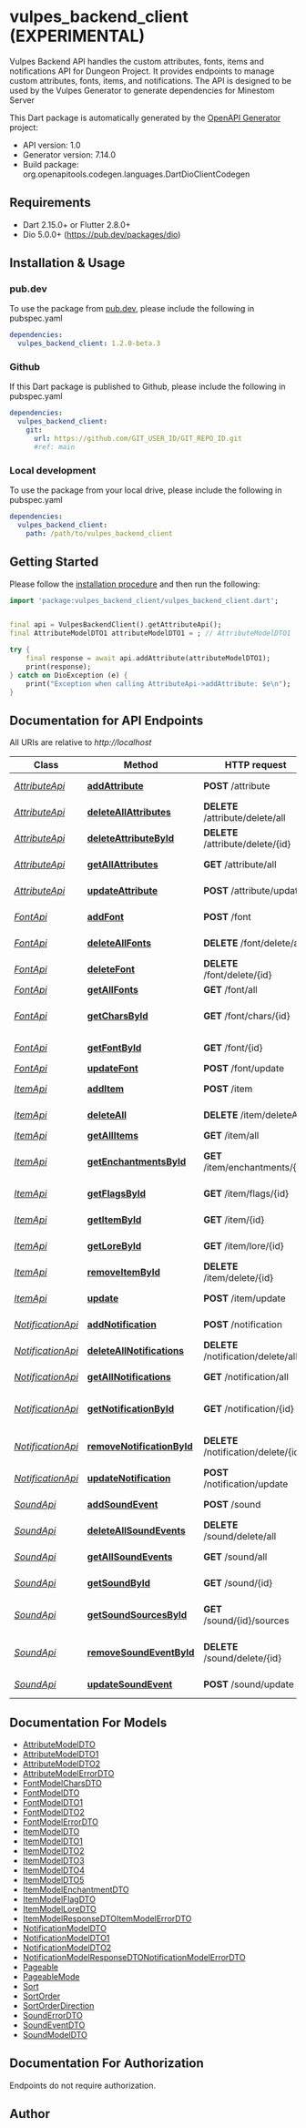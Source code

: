 # vulpes_backend_client (EXPERIMENTAL)
Vulpes Backend API handles the custom attributes, fonts, items and notifications API for Dungeon Project.
It provides endpoints to manage custom attributes, fonts, items, and notifications.
The API is designed to be used by the Vulpes Generator to generate dependencies for Minestom Server

This Dart package is automatically generated by the [OpenAPI Generator](https://openapi-generator.tech) project:

- API version: 1.0
- Generator version: 7.14.0
- Build package: org.openapitools.codegen.languages.DartDioClientCodegen

## Requirements

* Dart 2.15.0+ or Flutter 2.8.0+
* Dio 5.0.0+ (https://pub.dev/packages/dio)

## Installation & Usage

### pub.dev
To use the package from [pub.dev](https://pub.dev), please include the following in pubspec.yaml
```yaml
dependencies:
  vulpes_backend_client: 1.2.0-beta.3
```

### Github
If this Dart package is published to Github, please include the following in pubspec.yaml
```yaml
dependencies:
  vulpes_backend_client:
    git:
      url: https://github.com/GIT_USER_ID/GIT_REPO_ID.git
      #ref: main
```

### Local development
To use the package from your local drive, please include the following in pubspec.yaml
```yaml
dependencies:
  vulpes_backend_client:
    path: /path/to/vulpes_backend_client
```

## Getting Started

Please follow the [installation procedure](#installation--usage) and then run the following:

```dart
import 'package:vulpes_backend_client/vulpes_backend_client.dart';


final api = VulpesBackendClient().getAttributeApi();
final AttributeModelDTO1 attributeModelDTO1 = ; // AttributeModelDTO1 | 

try {
    final response = await api.addAttribute(attributeModelDTO1);
    print(response);
} catch on DioException (e) {
    print("Exception when calling AttributeApi->addAttribute: $e\n");
}

```

## Documentation for API Endpoints

All URIs are relative to *http://localhost*

Class | Method | HTTP request | Description
------------ | ------------- | ------------- | -------------
[*AttributeApi*](doc/AttributeApi.md) | [**addAttribute**](doc/AttributeApi.md#addattribute) | **POST** /attribute | Add a new attribute
[*AttributeApi*](doc/AttributeApi.md) | [**deleteAllAttributes**](doc/AttributeApi.md#deleteallattributes) | **DELETE** /attribute/delete/all | Delete all attributes
[*AttributeApi*](doc/AttributeApi.md) | [**deleteAttributeById**](doc/AttributeApi.md#deleteattributebyid) | **DELETE** /attribute/delete/{id} | Delete an attribute by ID
[*AttributeApi*](doc/AttributeApi.md) | [**getAllAttributes**](doc/AttributeApi.md#getallattributes) | **GET** /attribute/all | Get all attributes
[*AttributeApi*](doc/AttributeApi.md) | [**updateAttribute**](doc/AttributeApi.md#updateattribute) | **POST** /attribute/update | Update an attribute
[*FontApi*](doc/FontApi.md) | [**addFont**](doc/FontApi.md#addfont) | **POST** /font | Add a new font
[*FontApi*](doc/FontApi.md) | [**deleteAllFonts**](doc/FontApi.md#deleteallfonts) | **DELETE** /font/delete/all | Delete all fonts
[*FontApi*](doc/FontApi.md) | [**deleteFont**](doc/FontApi.md#deletefont) | **DELETE** /font/delete/{id} | Remove a font by ID
[*FontApi*](doc/FontApi.md) | [**getAllFonts**](doc/FontApi.md#getallfonts) | **GET** /font/all | Get all fonts
[*FontApi*](doc/FontApi.md) | [**getCharsById**](doc/FontApi.md#getcharsbyid) | **GET** /font/chars/{id} | Get characters by font ID
[*FontApi*](doc/FontApi.md) | [**getFontById**](doc/FontApi.md#getfontbyid) | **GET** /font/{id} | Get a font by ID
[*FontApi*](doc/FontApi.md) | [**updateFont**](doc/FontApi.md#updatefont) | **POST** /font/update | Update a font
[*ItemApi*](doc/ItemApi.md) | [**addItem**](doc/ItemApi.md#additem) | **POST** /item | Add a new item
[*ItemApi*](doc/ItemApi.md) | [**deleteAll**](doc/ItemApi.md#deleteall) | **DELETE** /item/deleteAll | Delete all items
[*ItemApi*](doc/ItemApi.md) | [**getAllItems**](doc/ItemApi.md#getallitems) | **GET** /item/all | Get all items
[*ItemApi*](doc/ItemApi.md) | [**getEnchantmentsById**](doc/ItemApi.md#getenchantmentsbyid) | **GET** /item/enchantments/{id} | Get enchantments of an item
[*ItemApi*](doc/ItemApi.md) | [**getFlagsById**](doc/ItemApi.md#getflagsbyid) | **GET** /item/flags/{id} | Get all flags of an item
[*ItemApi*](doc/ItemApi.md) | [**getItemById**](doc/ItemApi.md#getitembyid) | **GET** /item/{id} | Get an item by ID
[*ItemApi*](doc/ItemApi.md) | [**getLoreById**](doc/ItemApi.md#getlorebyid) | **GET** /item/lore/{id} | Get all lore of an item
[*ItemApi*](doc/ItemApi.md) | [**removeItemById**](doc/ItemApi.md#removeitembyid) | **DELETE** /item/delete/{id} | Remove an item by ID
[*ItemApi*](doc/ItemApi.md) | [**update**](doc/ItemApi.md#update) | **POST** /item/update | Update an item
[*NotificationApi*](doc/NotificationApi.md) | [**addNotification**](doc/NotificationApi.md#addnotification) | **POST** /notification | Add a new notification
[*NotificationApi*](doc/NotificationApi.md) | [**deleteAllNotifications**](doc/NotificationApi.md#deleteallnotifications) | **DELETE** /notification/delete/all | Delete all notifications
[*NotificationApi*](doc/NotificationApi.md) | [**getAllNotifications**](doc/NotificationApi.md#getallnotifications) | **GET** /notification/all | Get all notifications
[*NotificationApi*](doc/NotificationApi.md) | [**getNotificationById**](doc/NotificationApi.md#getnotificationbyid) | **GET** /notification/{id} | Get a notification by ID
[*NotificationApi*](doc/NotificationApi.md) | [**removeNotificationById**](doc/NotificationApi.md#removenotificationbyid) | **DELETE** /notification/delete/{id} | Remove a notification by ID
[*NotificationApi*](doc/NotificationApi.md) | [**updateNotification**](doc/NotificationApi.md#updatenotification) | **POST** /notification/update | Update a notification
[*SoundApi*](doc/SoundApi.md) | [**addSoundEvent**](doc/SoundApi.md#addsoundevent) | **POST** /sound | Add a new sound event
[*SoundApi*](doc/SoundApi.md) | [**deleteAllSoundEvents**](doc/SoundApi.md#deleteallsoundevents) | **DELETE** /sound/delete/all | Delete all sound events
[*SoundApi*](doc/SoundApi.md) | [**getAllSoundEvents**](doc/SoundApi.md#getallsoundevents) | **GET** /sound/all | Get all sound events
[*SoundApi*](doc/SoundApi.md) | [**getSoundById**](doc/SoundApi.md#getsoundbyid) | **GET** /sound/{id} | Get a sound by its ID
[*SoundApi*](doc/SoundApi.md) | [**getSoundSourcesById**](doc/SoundApi.md#getsoundsourcesbyid) | **GET** /sound/{id}/sources | Get all sound file sources by an id
[*SoundApi*](doc/SoundApi.md) | [**removeSoundEventById**](doc/SoundApi.md#removesoundeventbyid) | **DELETE** /sound/delete/{id} | Remove a sound event by ID
[*SoundApi*](doc/SoundApi.md) | [**updateSoundEvent**](doc/SoundApi.md#updatesoundevent) | **POST** /sound/update | Update a sound event


## Documentation For Models

 - [AttributeModelDTO](doc/AttributeModelDTO.md)
 - [AttributeModelDTO1](doc/AttributeModelDTO1.md)
 - [AttributeModelDTO2](doc/AttributeModelDTO2.md)
 - [AttributeModelErrorDTO](doc/AttributeModelErrorDTO.md)
 - [FontModelCharsDTO](doc/FontModelCharsDTO.md)
 - [FontModelDTO](doc/FontModelDTO.md)
 - [FontModelDTO1](doc/FontModelDTO1.md)
 - [FontModelDTO2](doc/FontModelDTO2.md)
 - [FontModelErrorDTO](doc/FontModelErrorDTO.md)
 - [ItemModelDTO](doc/ItemModelDTO.md)
 - [ItemModelDTO1](doc/ItemModelDTO1.md)
 - [ItemModelDTO2](doc/ItemModelDTO2.md)
 - [ItemModelDTO3](doc/ItemModelDTO3.md)
 - [ItemModelDTO4](doc/ItemModelDTO4.md)
 - [ItemModelDTO5](doc/ItemModelDTO5.md)
 - [ItemModelEnchantmentDTO](doc/ItemModelEnchantmentDTO.md)
 - [ItemModelFlagDTO](doc/ItemModelFlagDTO.md)
 - [ItemModelLoreDTO](doc/ItemModelLoreDTO.md)
 - [ItemModelResponseDTOItemModelErrorDTO](doc/ItemModelResponseDTOItemModelErrorDTO.md)
 - [NotificationModelDTO](doc/NotificationModelDTO.md)
 - [NotificationModelDTO1](doc/NotificationModelDTO1.md)
 - [NotificationModelDTO2](doc/NotificationModelDTO2.md)
 - [NotificationModelResponseDTONotificationModelErrorDTO](doc/NotificationModelResponseDTONotificationModelErrorDTO.md)
 - [Pageable](doc/Pageable.md)
 - [PageableMode](doc/PageableMode.md)
 - [Sort](doc/Sort.md)
 - [SortOrder](doc/SortOrder.md)
 - [SortOrderDirection](doc/SortOrderDirection.md)
 - [SoundErrorDTO](doc/SoundErrorDTO.md)
 - [SoundEventDTO](doc/SoundEventDTO.md)
 - [SoundModelDTO](doc/SoundModelDTO.md)


## Documentation For Authorization

Endpoints do not require authorization.


## Author



